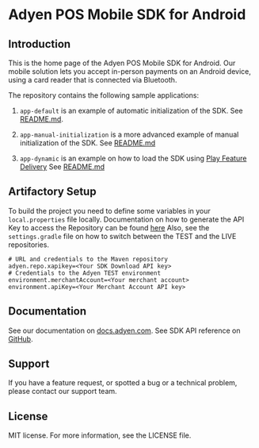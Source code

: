 # Adyen POS Mobile SDK for Android

## Introduction

This is the home page of the Adyen POS Mobile SDK for Android. 
Our mobile solution lets you accept in-person payments on an Android device, using a card reader that is connected via Bluetooth.

The repository contains the following sample applications: 

1. `app-default` is an example of automatic initialization of the SDK. 
 See [README.md](app-default/README.md).

2. `app-manual-initialization` is a more advanced example of manual initialization of the SDK. 
 See [README.md](app-manual-initialization/README.md)

3. `app-dynamic` is an example on how to load the SDK using [Play Feature Delivery](https://developer.android.com/guide/playcore/feature-delivery)
   See [README.md](app-dynamic/README.md)
   
## Artifactory Setup

To build the project you need to define some variables in your `local.properties` file locally.
Documentation on how to generate the API Key to access the Repository can be found [here](https://docs.adyen.com/point-of-sale/ipp-mobile/tap-to-pay-android/integration-ttp/)
Also, see the `settings.gradle` file on how to switch between the TEST and the LIVE repositories.
```
# URL and credentials to the Maven repository
adyen.repo.xapikey=<Your SDK Download API key>
# Credentials to the Adyen TEST environment
environment.merchantAccount=<Your merchant account>
environment.apiKey=<Your Merchant Account API key>
```

## Documentation
See our documentation on [docs.adyen.com](https://docs.adyen.com/point-of-sale/mobile-android/).
See SDK API reference on [GitHub](https://adyen.github.io/adyen-pos-mobile-android).

## Support
If you have a feature request, or spotted a bug or a technical problem, please contact our support team.

## License
MIT license. For more information, see the LICENSE file.
